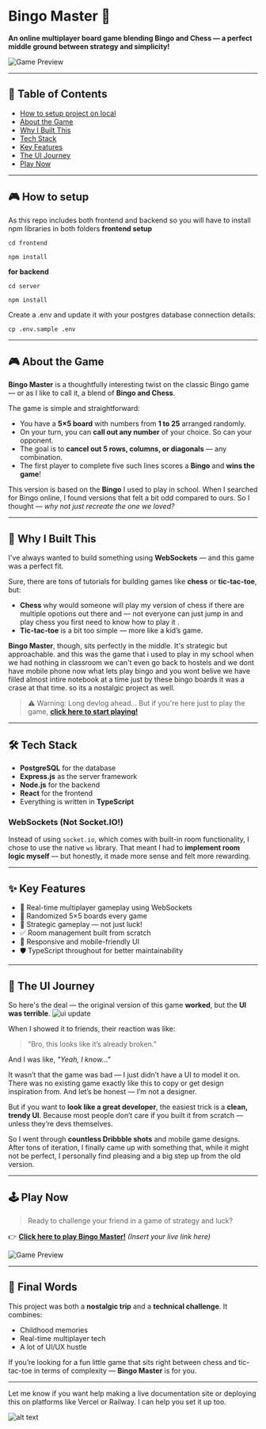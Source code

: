 # Bingo Master 🎯

**An online multiplayer board game blending Bingo and Chess — a perfect middle ground between strategy and simplicity!**

![Game Preview](/frontend/src/assets/aibattele.png)

---

## 📌 Table of Contents

* [How to setup project on local ](#-how-to-setup)
* [About the Game](#-about-the-game)
* [Why I Built This](#-why-i-built-this)
* [Tech Stack](#-tech-stack)
* [Key Features](#-key-features)
* [The UI Journey](#-the-ui-journey)
* [Play Now](#-play-now)

---

## 🎮 How to setup 

As this repo includes both frontend and backend so you will have to install npm libraries in both folders 
**frontend setup**
```
cd frontend
```
```
npm install 
```

**for backend**
```
cd server
```
```
npm install 
```
Create a .env and update it with your postgres database connection details:
```
cp .env.sample .env
```

---

## 🎮 About the Game

**Bingo Master** is a thoughtfully interesting twist on the classic Bingo game — or as I like to call it, a blend of **Bingo and Chess**.

The game is simple and straightforward:

* You have a **5×5 board** with numbers from **1 to 25** arranged randomly.
* On your turn, you can **call out any number** of your choice. So can your opponent.
* The goal is to **cancel out 5 rows, columns, or diagonals** — any combination.
* The first player to complete five such lines scores a **Bingo** and **wins the game**!

This version is based on the **Bingo** I used to play in school. When I searched for Bingo online, I found versions that felt a bit odd compared to ours. So I thought — *why not just recreate the one we loved?*

---

## 🤔 Why I Built This

I've always wanted to build something using **WebSockets** — and this game was a perfect fit.

Sure, there are tons of tutorials for building games like **chess** or **tic-tac-toe**, but:

* **Chess** why would someone will play my version of chess if there are multiple opotions out there and  — not everyone can just jump in and play chess you first need to know how to play it .
* **Tic-tac-toe** is a bit too simple — more like a kid’s game.

**Bingo Master**, though, sits perfectly in the middle. It's strategic but approachable.
and this was the game that i used to play in my school when we had nothing in classroom we can't even go back to hostels and we dont have mobile phone now what lets play bingo and you wont belive we have filled almost intire notebook at a time just by these bingo boards it was a crase at that time. 
so its a nostalgic project as well.

> ⚠️ Warning: Long devlog ahead...
> But if you're here just to play the game, [**click here to start playing!**](#play-now)

---

## 🛠️ Tech Stack

* **PostgreSQL** for the database
* **Express.js** as the server framework
* **Node.js** for the backend
* **React** for the frontend
* Everything is written in **TypeScript**

### WebSockets (Not Socket.IO!)

Instead of using `socket.io`, which comes with built-in room functionality, I chose to use the native `ws` library. That meant I had to **implement room logic myself** — but honestly, it made more sense and felt more rewarding.

---

## ✨ Key Features

* 🔗 Real-time multiplayer gameplay using WebSockets
* 🎲 Randomized 5×5 boards every game
* 🧠 Strategic gameplay — not just luck!
* ✅ Room management built from scratch
* 📱 Responsive and mobile-friendly UI
* 🛡️ TypeScript throughout for better maintainability

---

## 🎨 The UI Journey

So here's the deal — the original version of this game **worked**, but the **UI was terrible**.
![ui update](/frontend/src/assets/uishift.png)

When I showed it to friends, their reaction was like:

> “Bro, this looks like it’s already broken.”

And I was like, *"Yeah, I know\..."*

It wasn’t that the game was bad — I just didn’t have a UI to model it on. There was no existing game exactly like this to copy or get design inspiration from. And let’s be honest — I’m not a designer.

But if you want to **look like a great developer**, the easiest trick is a **clean, trendy UI**. Because most people don’t care if you built it from scratch — unless they’re devs themselves.

So I went through **countless Dribbble shots** and mobile game designs. After tons of iteration, I finally came up with something that, while it might not be perfect, I personally find pleasing and a big step up from the old version.

---

## 🕹️ Play Now

> Ready to challenge your friend in a game of strategy and luck?

👉 **[Click here to play Bingo Master!](#)**
*(Insert your live link here)*

![Game Preview](/frontend/src/assets/mobiless.png)

---

## 🙌 Final Words

This project was both a **nostalgic trip** and a **technical challenge**. It combines:

* Childhood memories
* Real-time multiplayer tech
* A lot of UI/UX hustle

If you’re looking for a fun little game that sits right between chess and tic-tac-toe in terms of complexity — **Bingo Master** is for you.

---

Let me know if you want help making a live documentation site or deploying this on platforms like Vercel or Railway. I can help you set it up too.

![alt text](/frontend/src/assets/mobiless.png)